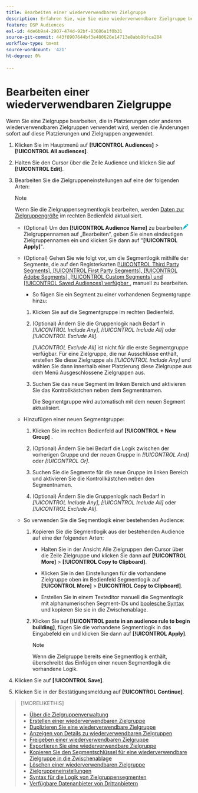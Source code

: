 ```yaml
---
title: Bearbeiten einer wiederverwendbaren Zielgruppe
description: Erfahren Sie, wie Sie eine wiederverwendbare Zielgruppe bearbeiten.
feature: DSP Audiences
exl-id: 4de6b9a4-2907-474d-92bf-83686a1f0b31
source-git-commit: 443f8907644bf3e480626e14713e8abb9bfca284
workflow-type: tm+mt
source-wordcount: '421'
ht-degree: 0%

---
```


# Bearbeiten einer wiederverwendbaren Zielgruppe

Wenn Sie eine Zielgruppe bearbeiten, die in Platzierungen oder anderen wiederverwendbaren Zielgruppen verwendet wird, werden die Änderungen sofort auf diese Platzierungen und Zielgruppen angewendet.<!-- verify -->

1. Klicken Sie im Hauptmenü auf **[!UICONTROL Audiences]** > **[!UICONTROL All audiences]**.

1. Halten Sie den Cursor über die Zeile Audience und klicken Sie auf **[!UICONTROL Edit]**.

1. Bearbeiten Sie die Zielgruppeneinstellungen auf eine der folgenden Arten:

   >[!NOTE]
   >
   >Wenn Sie die Zielgruppensegmentlogik bearbeiten, werden [Daten zur Zielgruppengröße](audience-about.md) im rechten Bedienfeld aktualisiert.

   * (Optional) Um den **[!UICONTROL Audience Name]** zu bearbeiten![ klicken Sie neben ](/help/dsp/assets/edit.png) Zielgruppennamen auf „Bearbeiten“, geben Sie einen eindeutigen Zielgruppennamen ein und klicken Sie dann auf &quot;**[!UICONTROL Apply]**&quot;.

   * (Optional) Gehen Sie wie folgt vor, um die Segmentlogik mithilfe der Segmente, die auf den Registerkarten [[!UICONTROL Third Party Segments], [!UICONTROL First Party Segments], [!UICONTROL Adobe Segments], [!UICONTROL Custom Segments] und [!UICONTROL Saved Audiences] verfügbar ](audience-settings.md), manuell zu bearbeiten.

      * So fügen Sie ein Segment zu einer vorhandenen Segmentgruppe hinzu:

      1. Klicken Sie auf die Segmentgruppe im rechten Bedienfeld.

      1. (Optional) Ändern Sie die Gruppenlogik nach Bedarf in *[!UICONTROL Include Any]*, *[!UICONTROL Include All]* oder *[!UICONTROL Exclude All]*.

         *[!UICONTROL Exclude All]* ist nicht für die erste Segmentgruppe verfügbar. Für eine Zielgruppe, die nur Ausschlüsse enthält, erstellen Sie diese Zielgruppe als *[!UICONTROL Include Any]* und wählen Sie dann innerhalb einer Platzierung diese Zielgruppe aus dem Menü Ausgeschlossene Zielgruppen aus.

      1. Suchen Sie das neue Segment im linken Bereich und aktivieren Sie das Kontrollkästchen neben dem Segmentnamen.

         Die Segmentgruppe wird automatisch mit dem neuen Segment aktualisiert.

   * Hinzufügen einer neuen Segmentgruppe:

      1. Klicken Sie im rechten Bedienfeld auf **[!UICONTROL + New Group]** .

      1. (Optional) Ändern Sie bei Bedarf die Logik zwischen der vorherigen Gruppe und der neuen Gruppe in *[!UICONTROL And]* oder *[!UICONTROL Or]*.

      1. Suchen Sie die Segmente für die neue Gruppe im linken Bereich und aktivieren Sie die Kontrollkästchen neben den Segmentnamen.

      1. (Optional) Ändern Sie die Gruppenlogik nach Bedarf in *[!UICONTROL Include Any]*, *[!UICONTROL Include All]* oder *[!UICONTROL Exclude All]*.

   * So verwenden Sie die Segmentlogik einer bestehenden Audience:

      1. Kopieren Sie die Segmentlogik aus der bestehenden Audience auf eine der folgenden Arten:

         * Halten Sie in der Ansicht Alle Zielgruppen den Cursor über die Zeile Zielgruppe und klicken Sie dann auf **[!UICONTROL More]** > **[!UICONTROL Copy to Clipboard]**.

         * Klicken Sie in den Einstellungen für die vorhandene Zielgruppe oben im Bedienfeld Segmentlogik auf **[!UICONTROL More]** > **[!UICONTROL Copy to Clipboard]**.

         * Erstellen Sie in einem Texteditor manuell die Segmentlogik mit alphanumerischen Segment-IDs und [boolesche Syntax](audience-segment-logic-syntax.md) und kopieren Sie sie in die Zwischenablage.

      1. Klicken Sie auf **[!UICONTROL paste in an audience rule to begin building]**, fügen Sie die vorhandene Segmentlogik in das Eingabefeld ein und klicken Sie dann auf **[!UICONTROL Apply]**.

         >[!NOTE]
         >
         >Wenn die Zielgruppe bereits eine Segmentlogik enthält, überschreibt das Einfügen einer neuen Segmentlogik die vorhandene Logik.

1. Klicken Sie auf **[!UICONTROL Save]**.

1. Klicken Sie in der Bestätigungsmeldung auf **[!UICONTROL Continue]**.

>[!MORELIKETHIS]
>
>* [Über die Zielgruppenverwaltung](audience-about.md)
>* [Erstellen einer wiederverwendbaren Zielgruppe](reusable-audience-create.md)
>* [Duplizieren Sie eine wiederverwendbare Zielgruppe](reusable-audience-duplicate.md)
>* [Anzeigen von Details zu wiederverwendbaren Zielgruppen](reusable-audience-view-details.md)
>* [Freigeben einer wiederverwendbaren Zielgruppe](reusable-audience-share.md)
>* [Exportieren Sie eine wiederverwendbare Zielgruppe](reusable-audience-export.md)
>* [Kopieren Sie den Segmentschlüssel für eine wiederverwendbare Zielgruppe in die Zwischenablage](reusable-audience-clipboard.md)
>* [Löschen einer wiederverwendbaren Zielgruppe](reusable-audience-delete.md)
>* [Zielgruppeneinstellungen](audience-settings.md)
>* [Syntax für die Logik von Zielgruppensegmenten](audience-segment-logic-syntax.md)
>* [Verfügbare Datenanbieter von Drittanbietern](third-party-data-providers.md)
